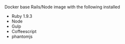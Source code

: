 Docker base Rails/Node image with the following installed

* Ruby 1.9.3
* Node
* Gulp
* Coffeescript
* phantomjs
